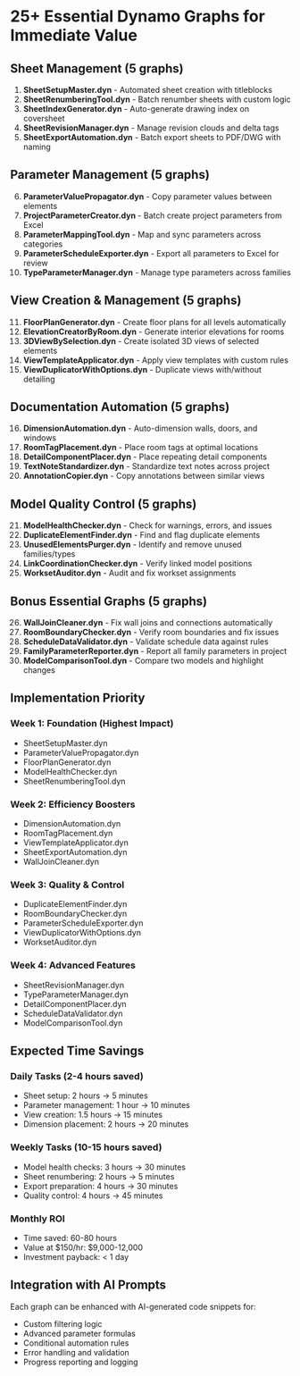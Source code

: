 # 25+ Essential Dynamo Graphs for Immediate Value

## Sheet Management (5 graphs)
1. **SheetSetupMaster.dyn** - Automated sheet creation with titleblocks
2. **SheetRenumberingTool.dyn** - Batch renumber sheets with custom logic
3. **SheetIndexGenerator.dyn** - Auto-generate drawing index on coversheet
4. **SheetRevisionManager.dyn** - Manage revision clouds and delta tags
5. **SheetExportAutomation.dyn** - Batch export sheets to PDF/DWG with naming

## Parameter Management (5 graphs)
6. **ParameterValuePropagator.dyn** - Copy parameter values between elements
7. **ProjectParameterCreator.dyn** - Batch create project parameters from Excel
8. **ParameterMappingTool.dyn** - Map and sync parameters across categories
9. **ParameterScheduleExporter.dyn** - Export all parameters to Excel for review
10. **TypeParameterManager.dyn** - Manage type parameters across families

## View Creation & Management (5 graphs)
11. **FloorPlanGenerator.dyn** - Create floor plans for all levels automatically
12. **ElevationCreatorByRoom.dyn** - Generate interior elevations for rooms
13. **3DViewBySelection.dyn** - Create isolated 3D views of selected elements
14. **ViewTemplateApplicator.dyn** - Apply view templates with custom rules
15. **ViewDuplicatorWithOptions.dyn** - Duplicate views with/without detailing

## Documentation Automation (5 graphs)
16. **DimensionAutomation.dyn** - Auto-dimension walls, doors, and windows
17. **RoomTagPlacement.dyn** - Place room tags at optimal locations
18. **DetailComponentPlacer.dyn** - Place repeating detail components
19. **TextNoteStandardizer.dyn** - Standardize text notes across project
20. **AnnotationCopier.dyn** - Copy annotations between similar views

## Model Quality Control (5 graphs)
21. **ModelHealthChecker.dyn** - Check for warnings, errors, and issues
22. **DuplicateElementFinder.dyn** - Find and flag duplicate elements
23. **UnusedElementsPurger.dyn** - Identify and remove unused families/types
24. **LinkCoordinationChecker.dyn** - Verify linked model positions
25. **WorksetAuditor.dyn** - Audit and fix workset assignments

## Bonus Essential Graphs (5 graphs)
26. **WallJoinCleaner.dyn** - Fix wall joins and connections automatically
27. **RoomBoundaryChecker.dyn** - Verify room boundaries and fix issues
28. **ScheduleDataValidator.dyn** - Validate schedule data against rules
29. **FamilyParameterReporter.dyn** - Report all family parameters in project
30. **ModelComparisonTool.dyn** - Compare two models and highlight changes

## Implementation Priority

### Week 1: Foundation (Highest Impact)
- SheetSetupMaster.dyn
- ParameterValuePropagator.dyn
- FloorPlanGenerator.dyn
- ModelHealthChecker.dyn
- SheetRenumberingTool.dyn

### Week 2: Efficiency Boosters
- DimensionAutomation.dyn
- RoomTagPlacement.dyn
- ViewTemplateApplicator.dyn
- SheetExportAutomation.dyn
- WallJoinCleaner.dyn

### Week 3: Quality & Control
- DuplicateElementFinder.dyn
- RoomBoundaryChecker.dyn
- ParameterScheduleExporter.dyn
- ViewDuplicatorWithOptions.dyn
- WorksetAuditor.dyn

### Week 4: Advanced Features
- SheetRevisionManager.dyn
- TypeParameterManager.dyn
- DetailComponentPlacer.dyn
- ScheduleDataValidator.dyn
- ModelComparisonTool.dyn

## Expected Time Savings

### Daily Tasks (2-4 hours saved)
- Sheet setup: 2 hours → 5 minutes
- Parameter management: 1 hour → 10 minutes
- View creation: 1.5 hours → 15 minutes
- Dimension placement: 2 hours → 20 minutes

### Weekly Tasks (10-15 hours saved)
- Model health checks: 3 hours → 30 minutes
- Sheet renumbering: 2 hours → 5 minutes
- Export preparation: 4 hours → 30 minutes
- Quality control: 4 hours → 45 minutes

### Monthly ROI
- Time saved: 60-80 hours
- Value at $150/hr: $9,000-12,000
- Investment payback: < 1 day

## Integration with AI Prompts
Each graph can be enhanced with AI-generated code snippets for:
- Custom filtering logic
- Advanced parameter formulas
- Conditional automation rules
- Error handling and validation
- Progress reporting and logging
